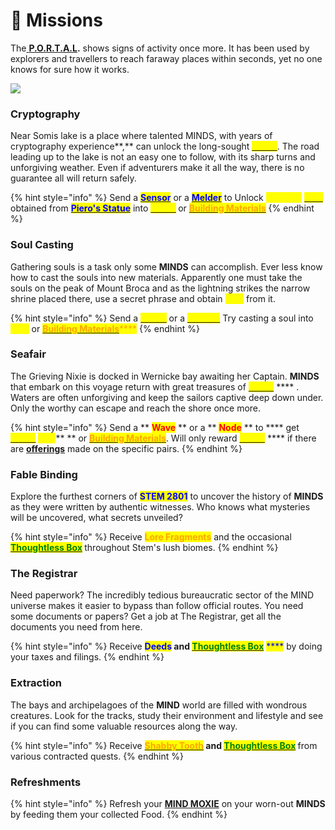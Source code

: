# 🍪 Missions

The[ **P.O.R.T.A.L**](p.o.r.t.a.l..md)**.** shows signs of activity once more. It has been used by explorers and travellers to reach faraway places within seconds, yet no one knows for sure how it works.

![](<../../../.gitbook/assets/Area-Map-(2) 2.png>)

### Cryptography

Near Somis lake is a place where talented MINDS, with years of cryptography experience**,** can unlock the long-sought [<mark style="color:yellow;">**\[CRX\]**</mark>](../../../how-it-works/brain-cell-token.md). The road leading up to the lake is not an easy one to follow, with its sharp turns and unforgiving weather. Even if adventurers make it all the way, there is no guarantee all will return safely.

{% hint style="info" %}
Send a [<mark style="color:blue;">**Sensor**</mark>](../nfts/minds/classes.md) or a [<mark style="color:blue;">**Melder**</mark>](../nfts/minds/classes.md) to Unlock <mark style="color:yellow;">**LOCKED**</mark> [<mark style="color:yellow;">**CRX**</mark>](../../../how-it-works/brain-cell-token.md) obtained from [<mark style="color:blue;">**Piero's Statue**</mark>](../../../how-it-works/pieros-statue.md#overview) into <mark style="color:yellow;">****</mark> [<mark style="color:yellow;">**\[CRX\]**</mark>](../../../how-it-works/brain-cell-token.md) <mark style="color:yellow;">****</mark> or <img src="../../../.gitbook/assets/Building-Blox.png" alt="" data-size="line">****[<mark style="color:orange;">**Building Materials**</mark>](../currency.md#building-materials)<mark style="color:orange;">****</mark>
{% endhint %}

### Soul Casting

Gathering souls is a task only some **MINDS** can accomplish. Ever less know how to cast the souls into new materials. Apparently one must take the souls on the peak of Mount Broca and as the lightning strikes the narrow shrine placed there, use a secret phrase and obtain <mark style="color:yellow;">**AUR**</mark> from it.

{% hint style="info" %}
Send a [<mark style="color:yellow;">**Leech**</mark>](../nfts/minds/classes.md) or a [<mark style="color:yellow;">**Thinker**</mark>](../nfts/minds/classes.md) Try casting a soul into <mark style="color:yellow;"></mark> <mark style="color:yellow;"></mark><mark style="color:yellow;">**AUR**</mark> or <img src="../../../.gitbook/assets/Building-Blox.png" alt="" data-size="line">[<mark style="color:orange;">**Building Materials**</mark>](../currency.md#building-materials)<mark style="color:orange;">****</mark>
{% endhint %}

### Seafair

The Grieving Nixie is docked in Wernicke bay awaiting her Captain. **MINDS** that embark on this voyage return with great treasures of [<mark style="color:yellow;">**\[CRX\]**</mark>](../../../how-it-works/brain-cell-token.md) **** . Waters are often unforgiving and keep the sailors captive deep down under. Only the worthy can escape and reach the shore once more.

{% hint style="info" %}
Send a ** **<mark style="color:red;">**Wave**</mark>** ** or a ** **<mark style="color:red;">**Node**</mark>** ** to **** get [<mark style="color:yellow;">**\[CRX\]**</mark>](../../../how-it-works/brain-cell-token.md) <mark style="color:yellow;">****</mark>**  ** or <img src="../../../.gitbook/assets/Building-Blox.png" alt="" data-size="line">[<mark style="color:orange;">**Building Materials**</mark>](../currency.md#building-materials). Will only reward [<mark style="color:yellow;">**\[CRX\]**</mark>](../../../how-it-works/brain-cell-token.md)  ****  if there are [**offerings**](../../../how-it-works/pieros-statue.md#locking) made on the specific pairs.
{% endhint %}

### Fable Binding

Explore the furthest corners of <mark style="color:blue;">**STEM 2801**</mark> to uncover the history of **MINDS** as they were written by authentic witnesses. Who knows what mysteries will be uncovered, what secrets unveiled?

{% hint style="info" %}
Receive <img src="../../../.gitbook/assets/Deed.png" alt="" data-size="line"><mark style="color:orange;">**Lore Fragments**</mark> and the occasional <img src="../../../.gitbook/assets/MysteryCommon.png" alt="" data-size="line"><img src="../../../.gitbook/assets/MysteryUncommon.png" alt="" data-size="line"><img src="../../../.gitbook/assets/MysteryEpic.png" alt="" data-size="line"><img src="../../../.gitbook/assets/MysteryLegendary.png" alt="" data-size="line"><img src="../../../.gitbook/assets/MysteryRed.png" alt="" data-size="line"><mark style="color:green;">****</mark>[<mark style="color:green;">**Thoughtless Box**</mark>](../currency.md#thoughtless-box) <mark style="color:green;">****</mark> throughout Stem's lush biomes.&#x20;
{% endhint %}

### The Registrar

Need paperwork? The incredibly tedious bureaucratic sector of the MIND universe makes it easier to bypass than follow official routes. You need some documents or papers? Get a job at The Registrar, get all the documents you need from here.&#x20;

{% hint style="info" %}
Receive <mark style="color:blue;">****</mark> <img src="../../../.gitbook/assets/Deed (1).png" alt="" data-size="line"><mark style="color:blue;">**Deeds**</mark> and <mark style="color:blue;">****</mark> <img src="../../../.gitbook/assets/MysteryCommon.png" alt="" data-size="line"><img src="../../../.gitbook/assets/MysteryUncommon.png" alt="" data-size="line"><img src="../../../.gitbook/assets/MysteryEpic.png" alt="" data-size="line"><img src="../../../.gitbook/assets/MysteryLegendary.png" alt="" data-size="line"><img src="../../../.gitbook/assets/MysteryRed.png" alt="" data-size="line">[<mark style="color:green;">**Thoughtless Box**</mark>](../currency.md#thoughtless-box) <mark style="color:blue;">****</mark> by doing your taxes and filings.
{% endhint %}

### Extraction

The bays and archipelagoes of the **MIND** world are filled with wondrous creatures. Look for the tracks, study their environment and lifestyle and see if you can find some valuable resources along the way.

{% hint style="info" %}
Receive <img src="../../../.gitbook/assets/tOOTH.png" alt="" data-size="line">****[<mark style="color:orange;">**Shabby Tooth**</mark>](../currency.md#shabby-tooth) **and** <img src="../../../.gitbook/assets/MysteryCommon.png" alt="" data-size="line"><img src="../../../.gitbook/assets/MysteryUncommon.png" alt="" data-size="line"><img src="../../../.gitbook/assets/MysteryEpic.png" alt="" data-size="line"><img src="../../../.gitbook/assets/MysteryLegendary.png" alt="" data-size="line"><img src="../../../.gitbook/assets/MysteryRed.png" alt="" data-size="line">[<mark style="color:green;">**Thoughtless Box**</mark>](../currency.md#thoughtless-box) <mark style="color:green;">****</mark> from various contracted quests.
{% endhint %}

### Refreshments

{% hint style="info" %}
Refresh your [**MIND MOXIE**](../nfts/minds/mind-moxie.md) on your worn-out **MINDS** by feeding them your collected Food. &#x20;
{% endhint %}
